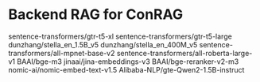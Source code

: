 # Backend RAG for ConRAG

sentence-transformers/gtr-t5-xl
sentence-transformers/gtr-t5-large
dunzhang/stella_en_1.5B_v5
dunzhang/stella_en_400M_v5
sentence-transformers/all-mpnet-base-v2
sentence-transformers/all-roberta-large-v1
BAAI/bge-m3
jinaai/jina-embeddings-v3
BAAI/bge-reranker-v2-m3
nomic-ai/nomic-embed-text-v1.5
Alibaba-NLP/gte-Qwen2-1.5B-instruct
